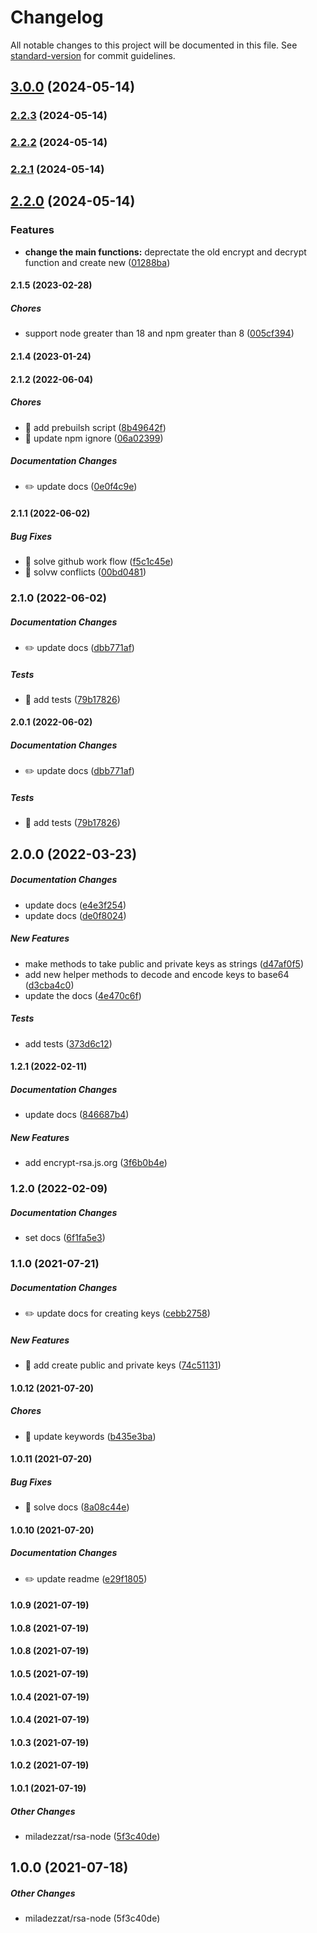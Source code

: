 # Changelog

All notable changes to this project will be documented in this file. See [standard-version](https://github.com/conventional-changelog/standard-version) for commit guidelines.

## [3.0.0](https://github.com/miladezzat/encrypt-rsa/compare/v2.2.3...v3.0.0) (2024-05-14)

### [2.2.3](https://github.com/miladezzat/encrypt-rsa/compare/v2.2.2...v2.2.3) (2024-05-14)

### [2.2.2](https://github.com/miladezzat/encrypt-rsa/compare/v2.2.1...v2.2.2) (2024-05-14)

### [2.2.1](https://github.com/miladezzat/encrypt-rsa/compare/v2.2.0...v2.2.1) (2024-05-14)

## [2.2.0](https://github.com/miladezzat/encrypt-rsa/compare/v2.1.4...v2.2.0) (2024-05-14)


### Features

* **change the main functions:** deprectate the old encrypt and decrypt function and create new ([01288ba](https://github.com/miladezzat/encrypt-rsa/commit/01288ba879ffacf7e60acf0d8d2d3c96023d9edf))

#### 2.1.5 (2023-02-28)

##### Chores

*  support node greater than 18 and npm greater than 8 ([005cf394](https://github.com/miladezzat/encrypt-rsa/commit/005cf3942d4503b474f86bc9a8015cc67107e0a2))

#### 2.1.4 (2023-01-24)

#### 2.1.2 (2022-06-04)

##### Chores

*  🤖 add prebuilsh script ([8b49642f](https://github.com/miladezzat/encrypt-rsa/commit/8b49642f048c84623aefb6fe054c30f58461ff20))
*  🤖 update npm ignore ([06a02399](https://github.com/miladezzat/encrypt-rsa/commit/06a023998a6dcc1db718d8caf8ee3f1065139a42))

##### Documentation Changes

*  ✏️ update docs ([0e0f4c9e](https://github.com/miladezzat/encrypt-rsa/commit/0e0f4c9e622340b3d03cfa1e8af14de2ee83fc77))

#### 2.1.1 (2022-06-02)

##### Bug Fixes

*  🐛 solve github work flow ([f5c1c45e](https://github.com/miladezzat/encrypt-rsa/commit/f5c1c45ee524645a00f1f6fb18ff4396674b344e))
*  🐛 solvw conflicts ([00bd0481](https://github.com/miladezzat/encrypt-rsa/commit/00bd04814fe559c7134be82e41cca32cd5a97359))

### 2.1.0 (2022-06-02)

##### Documentation Changes


*  ✏️ update docs ([dbb771af](https://github.com/miladezzat/encrypt-rsa/commit/dbb771afe73af68dd6982790f3e6f9924d639077))

##### Tests

*  💍 add tests ([79b17826](https://github.com/miladezzat/encrypt-rsa/commit/79b178268fc6c5f821f9655f64c3342425066ad8))

#### 2.0.1 (2022-06-02)

##### Documentation Changes

*  ✏️ update docs ([dbb771af](https://github.com/miladezzat/encrypt-rsa/commit/dbb771afe73af68dd6982790f3e6f9924d639077))

##### Tests

*  💍 add tests ([79b17826](https://github.com/miladezzat/encrypt-rsa/commit/79b178268fc6c5f821f9655f64c3342425066ad8))

## 2.0.0 (2022-03-23)

##### Documentation Changes

*  update docs ([e4e3f254](https://github.com/miladezzat/encrypt-rsa/commit/e4e3f254a4819922138f1e1763415207dc1591c6))
*  update docs ([de0f8024](https://github.com/miladezzat/encrypt-rsa/commit/de0f8024aad85c591273f93b50952cd72e230693))

##### New Features

*  make methods to take public and private keys as strings ([d47af0f5](https://github.com/miladezzat/encrypt-rsa/commit/d47af0f5c39d49cfb1589b0e236cc7c995bfb395))
*  add new helper methods to decode and encode keys to base64 ([d3cba4c0](https://github.com/miladezzat/encrypt-rsa/commit/d3cba4c0f36d42e615f22c4ed4b828ed151faecb))
*  update the docs ([4e470c6f](https://github.com/miladezzat/encrypt-rsa/commit/4e470c6feabfc828172bc484285239a24df064a4))

##### Tests

*  add tests ([373d6c12](https://github.com/miladezzat/encrypt-rsa/commit/373d6c125184bd2e1394091def64280a5392413e))

#### 1.2.1 (2022-02-11)

##### Documentation Changes

*  update docs ([846687b4](https://github.com/miladezzat/encrypt-rsa/commit/846687b4226bad946b2c0a20636ebec433c9005a))

##### New Features

*  add encrypt-rsa.js.org ([3f6b0b4e](https://github.com/miladezzat/encrypt-rsa/commit/3f6b0b4e1fbc8082b9416f3dadd3be277a6e5c3f))

### 1.2.0 (2022-02-09)

##### Documentation Changes

*  set docs ([6f1fa5e3](https://github.com/miladezzat/encrypt-rsa/commit/6f1fa5e38e7d1ef0576a8e49501766f540715477))

### 1.1.0 (2021-07-21)

##### Documentation Changes

*  ✏️ update docs for creating keys ([cebb2758](https://github.com/miladezzat/encrypt-rsa/commit/cebb2758ac55478d46f0ae6228a10f8f1f78b8c3))

##### New Features

*  🎸 add create public and private keys ([74c51131](https://github.com/miladezzat/encrypt-rsa/commit/74c51131a858ad28cdda605b479b6bd21297e730))

#### 1.0.12 (2021-07-20)

##### Chores

*  🤖 update keywords ([b435e3ba](https://github.com/miladezzat/encrypt-rsa/commit/b435e3ba757a80dd66b95ed8a8a668952b66558e))

#### 1.0.11 (2021-07-20)

##### Bug Fixes

*  🐛 solve docs ([8a08c44e](https://github.com/miladezzat/encrypt-rsa/commit/8a08c44e767d5dcd242b5a5806602468cb663ec1))

#### 1.0.10 (2021-07-20)

##### Documentation Changes

*  ✏️ update readme ([e29f1805](https://github.com/miladezzat/encrypt-rsa/commit/e29f180513d8f79daaad9fee7e0a532e2e94f076))

#### 1.0.9 (2021-07-19)

#### 1.0.8 (2021-07-19)

#### 1.0.8 (2021-07-19)

#### 1.0.5 (2021-07-19)

#### 1.0.4 (2021-07-19)

#### 1.0.4 (2021-07-19)

#### 1.0.3 (2021-07-19)

#### 1.0.2 (2021-07-19)

#### 1.0.1 (2021-07-19)

##### Other Changes

* miladezzat/rsa-node ([5f3c40de](https://github.com/miladezzat/encrypt-rsa/commit/5f3c40deb5cf9424bee39bfae4620866e828fcf8))

## 1.0.0 (2021-07-18)

##### Other Changes

* miladezzat/rsa-node (5f3c40de)
